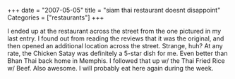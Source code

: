 +++
date = "2007-05-05"
title = "siam thai restaurant doesnt disappoint"
Categories = ["restaurants"]
+++

I ended up at the restaurant across the street from the one pictured in my last entry. I found out from reading the reviews that it was the original, and then opened an additional location across the street. Strange, huh? At any rate, the Chicken Satay was definitely a 5-star dish for me. Even better than Bhan Thai back home in Memphis. I followed that up w/ the Thai Fried Rice w/ Beef. Also awesome. I will probably eat here again during the week.
